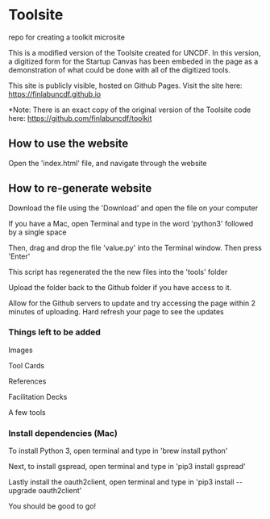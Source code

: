 # Toolsite
repo for creating a toolkit microsite 

This is a modified version of the Toolsite created for UNCDF. In this version, a digitized form for the Startup Canvas has been embeded in the page as a demonstration of what could be done with all of the digitized tools. 

This site is publicly visible, hosted on Github Pages. Visit the site here: https://finlabuncdf.github.io

*Note: There is an exact copy of the original version of the Toolsite code here: https://github.com/finlabuncdf/toolkit

## How to use the website
Open the 'index.html' file, and navigate through the website


## How to re-generate website
Download the file using the 'Download' and open the file on your computer

If you have a Mac, open Terminal and type in the word 'python3' followed by a single space

Then, drag and drop the file 'value.py' into the Terminal window. Then press 'Enter'

This script has regenerated the the new files into the 'tools' folder

Upload the folder back to the Github folder if you have access to it.

Allow for the Github servers to update and try accessing the page within 2 minutes of uploading. Hard refresh your page to see the updates


### Things left to be added
Images

Tool Cards

References 

Facilitation Decks

A few tools


### Install dependencies (Mac)

To install Python 3, open terminal and type in 'brew install python'

Next, to install gspread, open terminal and type in 'pip3 install gspread'

Lastly install the oauth2client, open terminal and type in 'pip3 install --upgrade oauth2client'

You should be good to go!

